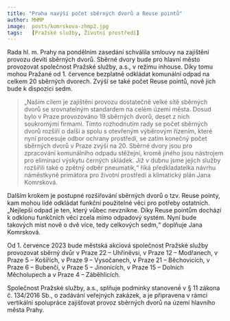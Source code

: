 ```yaml
---
title: "Praha navýší počet sběrných dvorů a Reuse pointů"
author: MHMP
image:  posts/komrskova-zhmp2.jpg
tags:   [Pražské služby, Životní prostředí]
---
```


Rada hl. m. Prahy na pondělním zasedání schválila smlouvy na zajištění provozu devíti sběrných dvorů. Sběrné dvory bude pro hlavní město provozovat společnost Pražské služby, a.s., v režimu inhouse. Díky tomu mohou Pražané od 1. července bezplatně odkládat komunální odpad na celkem 20 sběrných dvorech. Zvýší se také počet Reuse pointů, nově jich bude k dispozici sedm.

> „Naším cílem je zajištění provozu dostatečně velké sítě sběrných dvorů se srovnatelným standardem na celém území města. Dosud bylo v Praze provozováno 19 sběrných dvorů, deset z nich soukromými firmami. Tímto rozhodnutím rady se počet sběrných dvorů rozšíří o další a spolu s otevřeným výběrovým řízením, které nyní procesuje odbor ochrany prostředí, se zatím konečný počet sběrných dvorů v Praze zvýší na 20. Sběrné dvory jsou pro zpracování komunálního odpadu stěžejní, kromě jiného jsou nástrojem pro eliminaci výskytu černých skládek. Již v dubnu jsme jejich služby rozšířili také o zpětný odběr pneumatik,“ říká předkladatelka návrhu náměstkyně primátora pro životní prostředí a klimatický plán Jana Komrsková.

Dalším krokem je postupné rozšiřování sběrných dvorů o tzv. Reuse pointy, kam mohou lidé odkládat funkční použitelné věci pro potřeby ostatních. „Nejlepší odpad je ten, který vůbec nevznikne. Díky Reuse pointům dochází k odklonu funkčních věcí zcela mimo odpadový systém. Nyní bude takových míst nově o dvě více, tedy celkových sedm,“ doplňuje Jana Komrsková.

Od 1. července 2023 bude městská akciová společnost Pražské služby provozovat sběrný dvůr v Praze 22 – Uhříněvsi, v Praze 12 – Modřanech, v Praze 5 – Košířích, v Praze 9 – Vysočanech, v Praze 21 – Běchovicích, v Praze 6 – Bubenči, v Praze 5 – Jinonicích, v Praze 15 – Dolních Měcholupech a v Praze 4 – Záběhlicích.

Společnost Pražské služby, a.s., splňuje podmínky stanovené́ v § 11 zákona č. 134/2016 Sb., o zadávání veřejných zakázek, a je připravena v rámci vertikální spolupráce zajišťovat provoz sběrných dvorů na území hlavního města Prahy.
